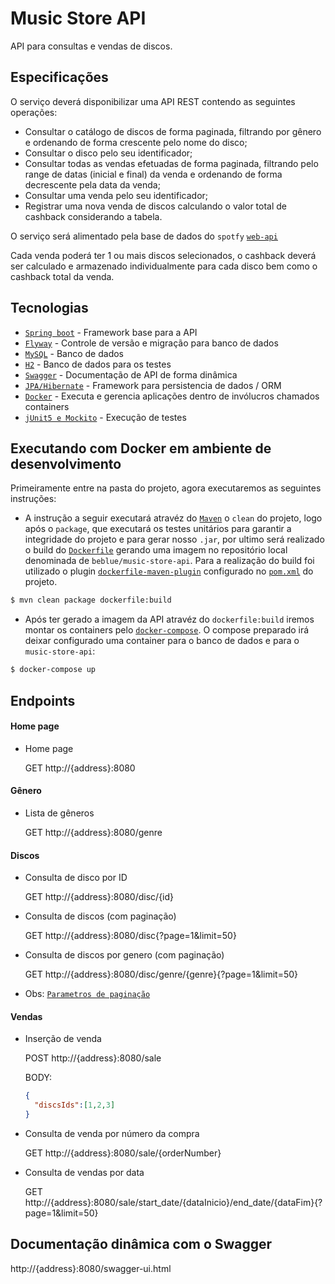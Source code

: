 # Music Store API

 API para consultas e vendas de discos.

## Especificações
 
 O serviço deverá disponibilizar uma API REST contendo as seguintes operações:
 
 - Consultar o catálogo de discos de forma paginada, filtrando por gênero e ordenando de forma crescente pelo nome do disco;
 - Consultar o disco pelo seu identificador;
 - Consultar todas as vendas efetuadas de forma paginada, filtrando pelo range de datas (inicial e final) da venda e ordenando de forma decrescente pela data da venda;
 - Consultar uma venda pelo seu identificador;
 - Registrar uma nova venda de discos calculando o valor total de cashback considerando a tabela.
 
 O serviço será alimentado pela base de dados do `spotfy` [`web-api`](https://developer.spotify.com/documentation/web-api/quick-start/)
 
 Cada venda poderá ter 1 ou mais discos selecionados, o cashback deverá ser calculado e armazenado individualmente para cada disco bem como o cashback total da venda.

## Tecnologias

 - [`Spring boot`](https://spring.io) - Framework base para a API
 - [`Flyway`](https://flywaydb.org) - Controle de versão e migração para banco de dados
 - [`MySQL`](https://www.mysql.com) - Banco de dados
 - [`H2`](https://www.h2database.com) - Banco de dados para os testes
 - [`Swagger`](https://swagger.io) - Documentação de API de forma dinâmica
 - [`JPA/Hibernate`](https://hibernate.org/orm/) - Framework para persistencia de dados / ORM
 - [`Docker`](https://www.docker.com) - Executa e gerencia aplicações dentro de invólucros chamados containers
 - [`jUnit5 e Mockito`](https://junit.org/junit5/) - Execução de testes

## Executando com Docker em ambiente de desenvolvimento

 Primeiramente entre na pasta do projeto, agora executaremos as seguintes
instruções:

- A instrução a seguir executará atravéz do [`Maven`](https://maven.apache.org) o `clean` do projeto, logo após o `package`, que executará os testes unitários para garantir a integridade do projeto e para gerar nosso `.jar`, por ultimo será realizado o build do [`Dockerfile`](./Dockerfile) gerando uma imagem no repositório local denominada de `beblue/music-store-api`. Para a realização do build foi utilizado o plugin [`dockerfile-maven-plugin`](https://github.com/spotify/docker-maven-plugin) configurado no [`pom.xml`](./pom.xml) do projeto.

```sh
$ mvn clean package dockerfile:build
```

- Após ter gerado a imagem da API atravéz do `dockerfile:build` iremos montar os containers pelo [`docker-compose`](./docker-compose.yml). O compose preparado irá deixar configurado uma container para o banco de dados e para o `music-store-api`:

```sh
$ docker-compose up
```

## Endpoints

#### Home page
 
 - Home page 
 
   GET http://{address}:8080
 
#### Gênero

 - Lista de gêneros 
  
   GET http://{address}:8080/genre

#### Discos

 - Consulta de disco por ID
 
   GET http://{address}:8080/disc/{id}
  
 - Consulta de discos (com paginação)
 
   GET http://{address}:8080/disc{?page=1&limit=50}
 
 - Consulta de discos por genero (com paginação)
 
   GET http://{address}:8080/disc/genre/{genre}{?page=1&limit=50}
 
- Obs: [`Parametros de paginação`](https://docs.spring.io/spring-data/rest/docs/2.0.0.M1/reference/html/paging-chapter.html)

#### Vendas

 - Inserção de venda
 
   POST http://{address}:8080/sale

   BODY: 
   ```json
   {
     "discsIds":[1,2,3]
   }
   ```
    
 - Consulta de venda por número da compra
  
   GET http://{address}:8080/sale/{orderNumber}
   
 - Consulta de vendas por data
  
   GET http://{address}:8080/sale/start_date/{dataInicio}/end_date/{dataFim}{?page=1&limit=50}
 
 
## Documentação dinâmica com o Swagger

  http://{address}:8080/swagger-ui.html
